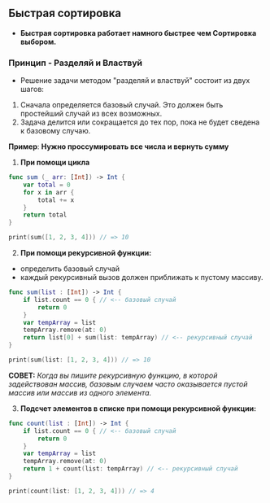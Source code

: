 ## Быстрая сортировка

* **Быстрая сортировка работает намного быстрее чем Сортировка выбором.**

### Принцип - **Разделяй и Властвуй**
* Решение задачи методом "разделяй и властвуй" состоит из двух шагов:
1. Сначала определяется базовый случай. Это должен быть простейший случай из всех возможных.
2. Задача делится или сокращается до тех пор, пока не будет сведена к базовому случаю.

**Пример**:
**Нужно проссумировать все числа и вернуть сумму**

1.  **При помощи цикла**
```swift
func sum (_ arr: [Int]) -> Int {
    var total = 0
    for x in arr {
        total += x
    }
    return total
}

print(sum([1, 2, 3, 4])) // => 10
```

2. **При помощи рекурсивной функции:**
 - определить базовый случай
 - каждый рекурсивный вызов должен приближать к пустому массиву. 

```swift
func sum(list : [Int]) -> Int {
    if list.count == 0 { // <-- базовый случай
        return 0
    }
    var tempArray = list
    tempArray.remove(at: 0)
    return list[0] + sum(list: tempArray) // <-- рекурсивный случай
}

print(sum(list: [1, 2, 3, 4])) // => 10
```

**СОВЕТ:**
_Когда вы пишите рекурсивную функцию, в которой задействован массив, базовым случаем часто оказывается пустой массив или массив из одного элемента._

3. **Подсчет элементов в списке при помощи рекурсивной функции:**

```swift
func count(list : [Int]) -> Int {
    if list.count == 0 { // <-- базовый случай
        return 0
    }
    var tempArray = list
    tempArray.remove(at: 0)
    return 1 + count(list: tempArray) // <-- рекурсивный случай
}

print(count(list: [1, 2, 3, 4])) // => 4
```